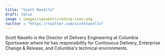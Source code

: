 ```yaml
---
title: "Scott Nasello"
draft: false
image : images/speakers/coming-soon.png
twitter : "https://twitter.com/scottnasello"
---
```


Scott Nasello is the Director of Delivery Engineering at Columbia Sportswear where he has responsibility for Continuous Delivery, Enterprise Change & Release, and Columbia's technical environments.

